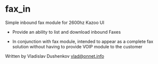 fax_in
======

Simple inbound fax module for 2600hz Kazoo UI

* Provide an ability to list and download inbound Faxes

* In conjunction with fax module, intended to appear as a complete fax solution without having to provide VOIP module to the customer

Written by Vladislav Dushenkov vlad@onnet.info


